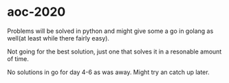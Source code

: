 # aoc-2020

 Problems will be solved in python and might give some a go in golang as well(at least while there fairly easy).

 Not going for the best solution, just one that solves it in a resonable amount of time.

 No solutions in go for day 4-6 as was away. Might try an catch up later. 

